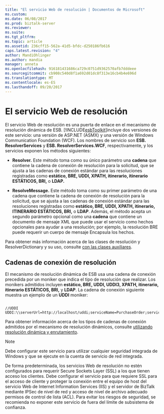 ```yaml
---
title: "El servicio Web de resolución | Documentos de Microsoft"
ms.custom: 
ms.date: 06/08/2017
ms.prod: biztalk-server
ms.reviewer: 
ms.suite: 
ms.tgt_pltfrm: 
ms.topic: article
ms.assetid: 236cff15-562a-41d5-bfdc-d250186fb616
caps.latest.revision: "4"
author: MandiOhlinger
ms.author: mandia
manager: anneta
ms.openlocfilehash: 916181431686ca729c0751d9362570afb7dddeee
ms.sourcegitcommit: cb908c540d8f1a692d01dc8f313e16cb4b4e696d
ms.translationtype: MT
ms.contentlocale: es-ES
ms.lasthandoff: 09/20/2017
---
```

# <a name="the-resolver-web-service"></a>El servicio Web de resolución
El servicio Web de resolución es una puerta de enlace en el mecanismo de resolución dinámica de ESB. [!INCLUDE[esbToolkit](../includes/esbtoolkit-md.md)]incluye dos versiones de este servicio: una versión de ASP.NET (ASMX) y una versión de Windows Communication Foundation (WCF). Los nombres de servicio son **ESB. ResolverServices** y **ESB. ResolverServices.WCF**, respectivamente, y los servicios exponen los métodos siguientes:  
  
-   **Resolver.** Este método toma como su único parámetro una **cadena** que contiene la cadena de conexión de resolución para la solicitud, que se ajusta a las cadenas de conexión estándar para las resoluciones registradas como **estático, BRE, UDDI, XPATH, itinerario, itinerario ESTÁTICOS, BRI,** o **LDAP.**  
  
-   **ResolveMessage.** Este método toma como su primer parámetro de una cadena que contiene la cadena de conexión de resolución para la solicitud, que se ajusta a las cadenas de conexión estándar para las resoluciones registradas como **estático, BRE, UDDI, XPATH, itinerario, ITINERARIO ESTÁTICOS, BRI,** o **LDAP**. Además, el método acepta un segundo parámetro opcional como una **cadena** que contiene un documento de mensaje XML que puede usar el servicio como hechos opcionales para ayudar a una resolución; por ejemplo, la resolución BRE puede requerir un cuerpo de mensaje Encapsula los hechos.  
  
 Para obtener más información acerca de las clases de resolución y ResolverDictionary y su uso, consulte [con las clases auxiliares](../esb-toolkit/using-the-helper-classes.md).  
  
## <a name="resolver-connection-strings"></a>Cadenas de conexión de resolución  
 El mecanismo de resolución dinámica de ESB usa una cadena de conexión precedida por un moniker que indica el tipo de resolución que realizar. Los monikers admitidos incluyen **estático, BRE, UDDI, UDDI3, XPATH, itinerario, itinerario ESTÁTICOS, BRI,** y **LDAP**. La cadena de conexión siguiente muestra un ejemplo de un **UDDI** moniker:  
  
```  
  
//UDDI  
UDDI:\\serverUrl=http://localhost/uddi;serviceName=PurchaseOrder;serviceProvider=Microsoft.Practices.ESB  
```  
  
 Para obtener información acerca de los tipos de cadenas de conexión admitidos por el mecanismo de resolución dinámicos, consulte [utilizando resolución dinámica y enrutamiento](../esb-toolkit/using-dynamic-resolution-and-routing.md).  
  
> [!NOTE]
>  Debe configurar este servicio para utilizar cualquier seguridad integrada de Windows y que se ejecute en la cuenta de servicio de red integrada.  
>   
>  De forma predeterminada, los servicios Web de resolución no estén configurados para requerir Secure Sockets Layer (SSL) a los que tienen acceso los clientes. Debe configurar el servicio para que requiere SSL para el acceso de cliente y proteger la conexión entre el equipo de host del servicio Web de Internet Information Services (IIS) y el servidor de BizTalk mediante IPSec de nivel de red y acceso de nivel de archivo adecuado permisos de control de lista (ACL). Para evitar los riesgos de seguridad, se recomienda no exponer este servicio de fuera del límite de subsistema de confianza.